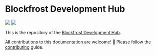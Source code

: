 # Blockfrost Development Hub

<a href="https://fivebinaries.com/" alt="Five Binaries">
 <img src="https://img.shields.io/badge/made%20by-Five%20Binaries-darkviolet.svg?style=flat-square" /></a>
<a href="https://blockfrost.io/" alt="Blockfrost">
 <img src="https://img.shields.io/badge/built%20on-Blockfrost.io-blue.svg?style=flat-square" /></a>

<br/>

This is the repository of the [Blockfrost Development Hub](https://blockfrost.dev/).

All contributions to this documentation are welcome! :rocket: Please follow the [contributing](https://blockfrost.dev/docs/contributing) guide.

